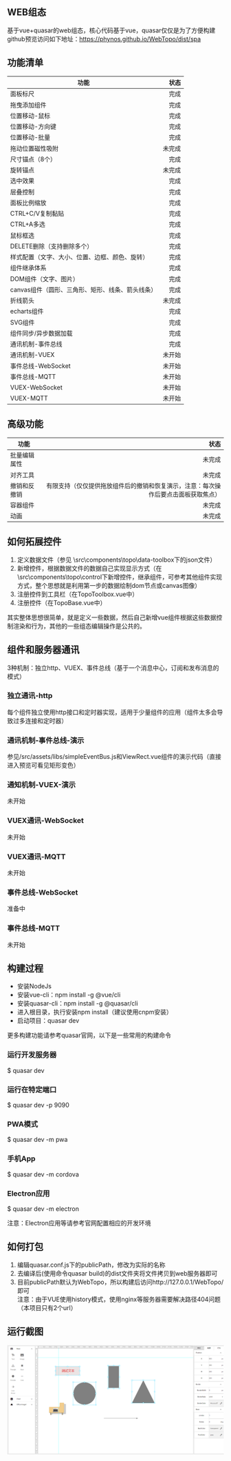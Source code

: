 ## WEB组态
基于vue+quasar的web组态，核心代码基于vue，quasar仅仅是为了方便构建  
github预览访问如下地址：https://phynos.github.io/WebTopo/dist/spa

## 功能清单
| 功能 | 状态 | 
| -  | -: | 
| 面板标尺 | 完成 |
| 拖曳添加组件 | 完成 |
| 位置移动-鼠标 | 完成 |
| 位置移动-方向键 | 完成 |
| 位置移动-批量 | 完成 |
| 拖动位置磁性吸附 | 未完成 |
| 尺寸锚点（8个） | 完成 |
| 旋转锚点 | 未完成 |
| 选中效果 | 完成 |
| 层叠控制 | 完成 |
| 面板比例缩放 | 完成 |
| CTRL+C/V复制黏贴 | 完成 |
| CTRL+A多选 | 完成 |
| 鼠标框选 | 完成 |
| DELETE删除（支持删除多个） | 完成 |
| 样式配置（文字、大小、位置、边框、颜色、旋转） | 完成 |
| 组件继承体系 | 完成 |
| DOM组件（文字、图片） | 完成 |
| canvas组件（圆形、三角形、矩形、线条、箭头线条） | 完成 |
| 折线箭头 | 未完成 |
| echarts组件 | 完成 |
| SVG组件 | 完成 |
| 组件同步/异步数据加载 | 完成 |
| 通讯机制-事件总线 | 完成 |
| 通讯机制-VUEX | 未开始 |
| 事件总线-WebSocket | 未开始 |
| 事件总线-MQTT | 未开始 |
| VUEX-WebSocket | 未开始 |
| VUEX-MQTT | 未开始 |


## 高级功能
| 功能 | 状态 | 
| -  | -: | 
| 批量编辑属性 | 未完成 |
| 对齐工具 | 未完成 |
| 撤销和反撤销 | 有限支持（仅仅提供拖放组件后的撤销和恢复演示，注意：每次操作后要点击面板获取焦点） |
| 容器组件 | 未完成 |
| 动画 | 未完成 |

## 如何拓展控件
1. 定义数据文件（参见 \src\components\topo\data-toolbox下的json文件）
2. 新增控件，根据数据文件的数据自己实现显示方式（在\src\components\topo\control下新增控件，继承组件，可参考其他组件实现方式，整个思想就是利用第一步的数据绘制dom节点或canvas图像）
3. 注册控件到工具栏（在TopoToolbox.vue中）
4. 注册控件（在TopoBase.vue中）

其实整体思想很简单，就是定义一些数据，然后自己新增vue组件根据这些数据控制渲染和行为，其他的一些组态编辑操作是公共的。

## 组件和服务器通讯
3种机制：独立http、VUEX、事件总线（基于一个消息中心，订阅和发布消息的模式）
### 独立通讯-http
每个组件独立使用http接口和定时器实现，适用于少量组件的应用（组件太多会导致过多连接和定时器）
### 通讯机制-事件总线-演示
参见/src/assets/libs/simpleEventBus.js和ViewRect.vue组件的演示代码（直接进入预览可看见矩形变色）
### 通知机制-VUEX-演示
未开始
### VUEX通讯-WebSocket
未开始
### VUEX通讯-MQTT
未开始
### 事件总线-WebSocket
准备中
### 事件总线-MQTT
未开始


## 构建过程
- 安装NodeJs
- 安装vue-cli：npm install -g @vue/cli
- 安装quasar-cli：npm install -g @quasar/cli
- 进入根目录，执行安装npm install（建议使用cnpm安装）  
- 启动项目：quasar dev  

更多构建功能请参考quasar官网，以下是一些常用的构建命令

### 运行开发服务器
$ quasar dev
### 运行在特定端口
$ quasar dev -p 9090
### PWA模式
$ quasar dev -m pwa
### 手机App
$ quasar dev -m cordova
### Electron应用
$ quasar dev -m electron

注意：Electron应用等请参考官网配置相应的开发环境

## 如何打包
1. 编辑quasar.conf.js下的publicPath，修改为实际的名称
2. 去编译后(使用命令quasar build)的dist文件夹将文件拷贝到web服务器即可
3. 目前publicPath默认为WebTopo，所以构建后访问http://127.0.0.1/WebTopo/即可  
注意：由于VUE使用history模式，使用nginx等服务器需要解决路径404问题（本项目只有2个url）


## 运行截图
![avatar](/doc/shot.png)
